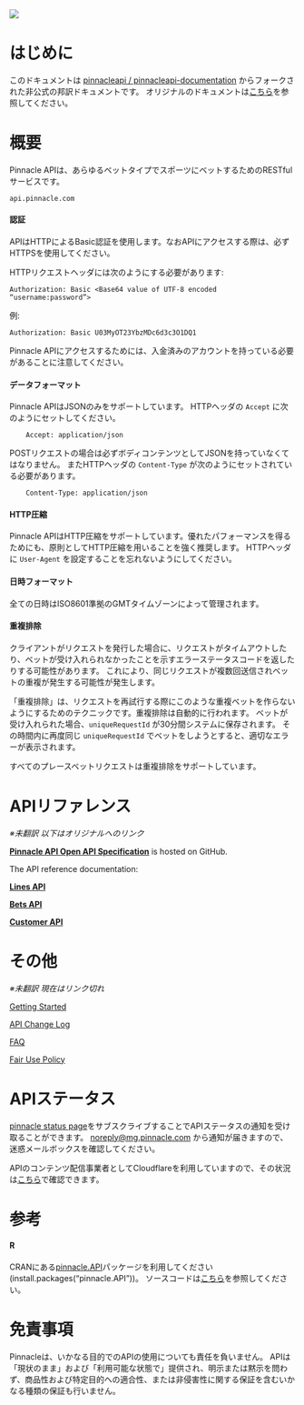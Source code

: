 <img _ngcontent-c2="" src="https://avatars2.githubusercontent.com/u/31601407?s=70&amp;u=f3c6e1cfc8a26665e4a4df6d8da4a7ee527aeceb&amp;v=4" style="background-color: transparent;"> 

# はじめに

このドキュメントは [pinnacleapi / pinnacleapi-documentation](https://github.com/pinnacleapi/pinnacleapi-documentation) からフォークされた非公式の邦訳ドキュメントです。
オリジナルのドキュメントは[こちら](https://github.com/pinnacleapi/pinnacleapi-documentation)を参照してください。

# 概要

Pinnacle APIは、あらゆるベットタイプでスポーツにベットするためのRESTfulサービスです。

```
api.pinnacle.com
```

#### 認証

APIはHTTPによるBasic認証を使用します。なおAPIにアクセスする際は、必ずHTTPSを使用してください。

HTTPリクエストヘッダには次のようにする必要があります:
```
Authorization: Basic <Base64 value of UTF-8 encoded “username:password”> 
```

例:
```
Authorization: Basic U03MyOT23YbzMDc6d3c3O1DQ1 
```

Pinnacle APIにアクセスするためには、入金済みのアカウントを持っている必要があることに注意してください。

#### データフォーマット

Pinnacle APIはJSONのみをサポートしています。
HTTPヘッダの `Accept` に次のようにセットしてください。

```
    Accept: application/json
```

POSTリクエストの場合は必ずボディコンテンツとしてJSONを持っていなくてはなりません。
またHTTPヘッダの `Content-Type` が次のようにセットされている必要があります。

```
    Content-Type: application/json
```

#### HTTP圧縮

Pinnacle APIはHTTP圧縮をサポートしています。優れたパフォーマンスを得るためにも、原則としてHTTP圧縮を用いることを強く推奨します。
HTTPヘッダに `User-Agent` を設定することを忘れないようにしてください。

#### 日時フォーマット

全ての日時はISO8601準拠のGMTタイムゾーンによって管理されます。

#### 重複排除

クライアントがリクエストを発行した場合に、リクエストがタイムアウトしたり、ベットが受け入れられなかったことを示すエラーステータスコードを返したりする可能性があります。
これにより、同じリクエストが複数回送信されベットの重複が発生する可能性が発生します。

「重複排除」は、リクエストを再試行する際にこのような重複ベットを作らないようにするためのテクニックです。重複排除は自動的に行われます。
ベットが受け入れられた場合、`uniqueRequestId` が30分間システムに保存されます。
その時間内に再度同じ `uniqueRequestId` でベットをしようとすると、適切なエラーが表示されます。

すべてのプレースベットリクエストは重複排除をサポートしています。

# APIリファレンス

_※未翻訳 以下はオリジナルへのリンク_

**[Pinnacle API Open API Specification](https://github.com/pinnacleapi/OpenAPI-Specification)** is hosted on GitHub.

The API reference documentation:

**[Lines API](https://pinnacleapi.github.io/linesapi)**

**[Bets API](https://pinnacleapi.github.io/betsapi)**

**[Customer API](https://pinnacleapi.github.io/customerapi)**

# その他

_※未翻訳 現在はリンク切れ_

[Getting Started](GettingStarted.md)

[API Change Log](APIChangelog.md) 

[FAQ](FAQ.md)

[Fair Use Policy](FairUsePolicy.md)

# APIステータス

[pinnacle status page](https://status.pinnacle.com/)をサブスクライブすることでAPIステータスの通知を受け取ることができます。
noreply@mg.pinnacle.com から通知が届きますので、迷惑メールボックスを確認してください。

APIのコンテンツ配信事業者としてCloudflareを利用していますので、その状況は[こちら](https://www.cloudflarestatus.com/)で確認できます。

# 参考

#### R

CRANにある[pinnacle.API](https://cran.r-project.org/web/packages/pinnacle.API/index.html)パッケージを利用してください(install.packages(“pinnacle.API”))。
ソースコードは[こちら](https://github.com/marcoblume/pinnacle.API)を参照してください。

# 免責事項

Pinnacleは、いかなる目的でのAPIの使用についても責任を負いません。
APIは「現状のまま」および「利用可能な状態で」提供され、明示または黙示を問わず、商品性および特定目的への適合性、または非侵害性に関する保証を含むいかなる種類の保証も行いません。